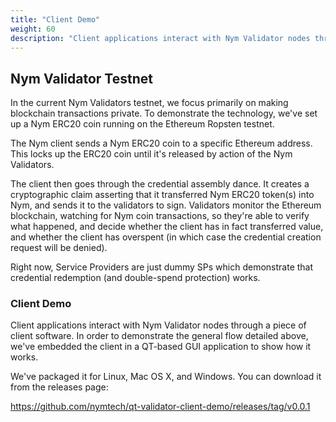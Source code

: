 ```yaml
---
title: "Client Demo"
weight: 60
description: "Client applications interact with Nym Validator nodes through a piece of client software. In order to demonstrate the general flow detailed above, we've embedded the client in a QT-based GUI application to show how it works."
---
```


## Nym Validator Testnet

In the current Nym Validators testnet, we focus primarily on making blockchain transactions private. To demonstrate the technology, we've set up a Nym ERC20 coin running on the Ethereum Ropsten testnet.

The Nym client sends a Nym ERC20 coin to a specific Ethereum address. This locks up the ERC20 coin until it's released by action of the Nym Validators.

The client then goes through the credential assembly dance. It creates a cryptographic claim asserting that it transferred Nym ERC20 token(s) into Nym, and sends it to the validators to sign. Validators monitor the Ethereum blockchain, watching for Nym coin transactions, so they're able to verify what happened, and decide whether the client has in fact transferred value, and whether the client has overspent (in which case the credential creation request will be denied).

Right now, Service Providers are just dummy SPs which demonstrate that credential redemption (and double-spend protection) works.


### Client Demo

Client applications interact with Nym Validator nodes through a piece of client software. In order to demonstrate the general flow detailed above, we've embedded the client in a QT-based GUI application to show how it works.

We've packaged it for Linux, Mac OS X, and Windows. You can download it from the releases page:

https://github.com/nymtech/qt-validator-client-demo/releases/tag/v0.0.1
